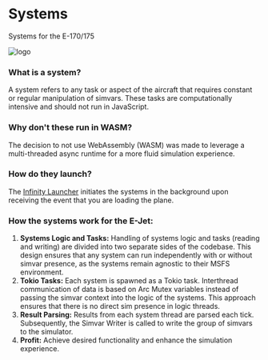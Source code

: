 # Systems
Systems for the E-170/175

![logo](https://ouroborosjets.com/images/logo.png)

### What is a system?
A system refers to any task or aspect of the aircraft that requires constant or regular manipulation of simvars. These tasks are computationally intensive and should not run in JavaScript.

### Why don't these run in WASM?
The decision to not use WebAssembly (WASM) was made to leverage a multi-threaded async runtime for a more fluid simulation experience.

### How do they launch?
The [Infinity Launcher](https://github.com/infinity-MSFS) initiates the systems in the background upon receiving the event that you are loading the plane.

### How the systems work for the E-Jet:
1. **Systems Logic and Tasks:** Handling of systems logic and tasks (reading and writing) are divided into two separate sides of the codebase. This design ensures that any system can run independently with or without simvar presence, as the systems remain agnostic to their MSFS environment.
2. **Tokio Tasks:** Each system is spawned as a Tokio task. Interthread communication of data is based on Arc Mutex variables instead of passing the simvar context into the logic of the systems. This approach ensures that there is no direct sim presence in logic threads.
3. **Result Parsing:** Results from each system thread are parsed each tick. Subsequently, the Simvar Writer is called to write the group of simvars to the simulator.
4. **Profit:** Achieve desired functionality and enhance the simulation experience.
